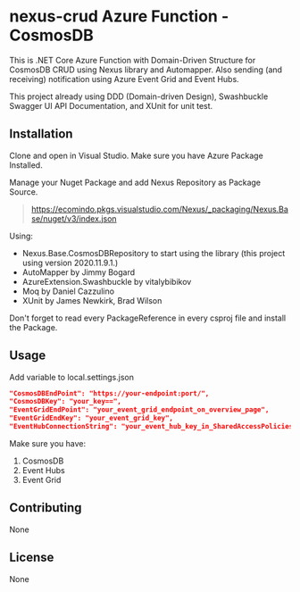 # nexus-crud Azure Function - CosmosDB

This is .NET Core Azure Function with Domain-Driven Structure for CosmosDB CRUD using Nexus library and Automapper.
Also sending (and receiving) notification using Azure Event Grid and Event Hubs.

This project already using DDD (Domain-driven Design), Swashbuckle Swagger UI API Documentation, and XUnit for unit test.

## Installation

Clone and open in Visual Studio. Make sure you have Azure Package Installed.

Manage your Nuget Package and add Nexus Repository as Package Source.
> https://ecomindo.pkgs.visualstudio.com/Nexus/_packaging/Nexus.Base/nuget/v3/index.json

Using:
- Nexus.Base.CosmosDBRepository to start using the library (this project using version 2020.11.9.1.)
- AutoMapper by Jimmy Bogard
- AzureExtension.Swashbuckle by vitalybibikov
- Moq by Daniel Cazzulino
- XUnit by James Newkirk, Brad Wilson

Don't forget to read every PackageReference in every csproj file and install the Package.

## Usage
Add variable to local.settings.json

```JSON
"CosmosDBEndPoint": "https://your-endpoint:port/",
"CosmosDBKey": "your_key==",
"EventGridEndPoint": "your_event_grid_endpoint_on_overview_page",
"EventGridEndKey": "your_event_grid_key",
"EventHubConnectionString": "your_event_hub_key_in_SharedAccessPolicies"
```

Make sure you have:
1. CosmosDB
2. Event Hubs
3. Event Grid

## Contributing
None

## License
None